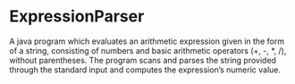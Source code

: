 # ExpressionParser
A java program which evaluates an arithmetic expression given in the form of a string, consisting of numbers and basic arithmetic operators (+, -, *, /), without parentheses. The program scans and parses the string provided through the standard input and computes the expression’s numeric value.
